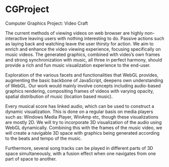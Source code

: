 CGProject
=========

Computer Graphics Project: Video Craft

The current methods of viewing videos on web browser are highly non-interactive leaving 
users with nothing interesting to do. Passive actions such as laying back and watching 
leave the user thirsty for action. We aim to enrich and enhance the video viewing 
experience, focusing specifically on music videos. The generated graphics, combined with
video’s own frames and strong synchronization with music, all three in perfect harmony, 
should provide a rich and fun music visualization experience to the end-user.

Exploration of the various facets and functionalities that WebGL provides, augmenting the
basic backbone of JavaScript, deepens own understanding of WebGL. Our work would 
mainly involve concepts including audio-based graphics rendering, compositing frames of 
videos with varying opacity, spatial distribution of music (location based music).

Every musical score has linked audio, which can be used to construct a dynamic 
visualization. This is done on a regular basis on media players such as: Windows Media 
Player, WinAmp etc, though these visualizations are mostly 2D. We will try to incorporate
3D visualization of the audio using WebGL dynamically. Combining this with the frames of 
the music video, we will create a navigable 3D space with graphics being generated 
according to the beats and tempo of the music.

Furthermore, several song tracks can be played in different parts of 3D space 
simultaneously, with a fusion effect when one navigates from one part of space to 
another.